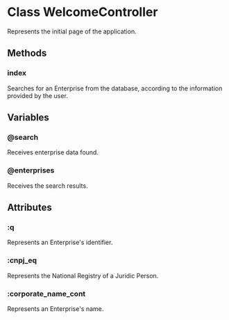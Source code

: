 # Class WelcomeController

Represents the initial page of the application.

## Methods

### index

Searches for an Enterprise from the database, according to the information provided by the user.

## Variables

### @search

Receives enterprise data found.

### @enterprises

Receives the search results.

## Attributes

### :q

Represents an Enterprise's identifier.

### :cnpj_eq

Represents the National Registry of a Juridic Person.

### :corporate_name_cont

Represents an Enterprise's name.
